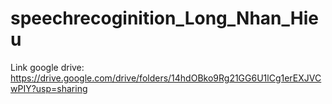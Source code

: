 # speechrecoginition_Long_Nhan_Hieu
Link google drive: https://drive.google.com/drive/folders/14hdOBko9Rg21GG6U1lCg1erEXJVCwPIY?usp=sharing
